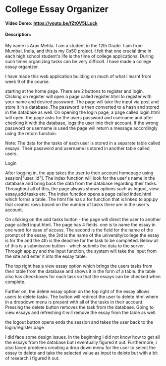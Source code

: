# College Essay Organizer
#### Video Demo:  <https://youtu.be/fZt0V5LLuck>
#### Description:
My name is Arav Mehta. I am a student in the 12th Grade. I am from Mumbai, India, and this is my Cs50 project.
I felt that one crucial time in each high school student's life is the time of college applications. During such times organizing tasks can be very difficult. I have made a college essay organizer.

I have made this web application building on much of what i learnt from week 9 of the course.

starting at the home page. There are 2 buttons to register and login. Clicking on register will open a page called register.html to register with your name and desired password. The page will take the input via post and store it in a database .The password is then converted to a hash and stored in the database as well. On opening the login page, a page called login.html will open. the page asks for the users password and username and after checking it with the database, logs the user into their account. If the wrong password or username is used the page will return a message accordingly using the return functuin.

Note: The data for the tasks of each user is stored in a separate table called essays. Their password and username is stored in another table called users.

Login

After logging in, the app takes the user to their account homepage using session["user_id"]. The index function will look for the user's name in the database and bring back the data from the database regarding their tasks. Throughout all of this, the page always shows options such as logout, view essay,add tasks etc. The index function opens a page called index.html which forms a table. The html file has a for function that is linked to app.py that creates rows based on the number of tasks there are in the user's account.

On clicking on the add tasks button - the page will direct the user to another page called input.html. The page has 4 fields. one is to name the essay in one word for ease of access. The second is the field for the name of the prompt of the essay, the 3rd is the name of the university/college the essay is for the and the 4th is the deadline for the task to be completed. Below all of this is a submission button - which submits the data to the server. Through app.py and the input function, the system will take the input from the site and enter it into the essay table.

The top right has a view essay option which brings the users tasks from their table from the database and shows it in the form of a table. the table also has checkboxes for each task so that the essays can be checked when complete.

Further on, the delete essay option on the top right of the essay allows users to delete tasks. The button will redirect the user to delete.html where in a dropdown menu is present with all of the tasks in their account. Pressing the delete button removes the task from the database. Going to view essays and refreshing it will remove the essay from the table as well.

the logout button opens ends the session and takes the user back to the login/register page

I did face some design issues. In the beginning i did not know how to get all the essays from the database but i eventually figured it out. Furthermore, i also faced problems creating a drop down menu for the user to select the essay to delete and take the selected value as input to delete but with a bit of research i figured it out.
